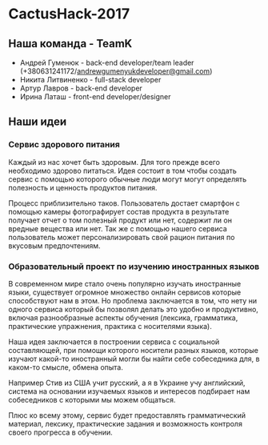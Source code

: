 # CactusHack-2017
## Наша команда - TeamK
* Андрей Гуменюк - back-end developer/team leader (+380631241172/andrewgumenyukdeveloper@gmail.com)
* Никита Литвиненко - full-stack developer
* Артур Лавров - back-end developer
* Ирина Латаш - front-end developer/designer
## Наши идеи
### Сервис здорового питания
Каждый из нас хочет быть здоровым. Для того прежде всего необходимо здорово питаться. Идея состоит в том чтобы создать сервис с помощью которого обычные люди могут могут определять полезность и ценность продуктов питания. 

Процесс приблизительно таков. Пользователь достает смартфон с помощью камеры фотографирует состав продукта в результате получает отчет о том полезный продукт или нет, содержит ли он вредные вещества или нет. Так же с помощью нашего сервиса пользователь может персонализировать свой рацион питания по вкусовым предпочтениям.
### Образовательный проект по изучению иностранных языков
В современном мире стало очень популярно изучать иностранные языки, существует огромное множество онлайн сервисов которые способствуют нам в этом. Но проблема заключается в том, что нету ни одного сервиса который бы позволял делать это удобно и продуктивно, включая разнообразные аспекты обучения (лексика, грамматика, практические упражнения, практика с носителями языка).

Наша идея заключается в построении сервиса с социальной составляющей, при помощи которого носители разных языков, которые изучают какой-то иностранный могли бы найти себе собеседника для, в каком-то смысле, обмена опыта.

Например Стив из США учит русский, а я в Украине учу английский, система на основании изучаемых языков и интересов подбирает нам собеседников с которыми мы можем общаться. 

Плюс ко всему этому, сервис будет предоставлять грамматический материал, лексику, практические задания и возможность контроля своего прогресса в обучении.
